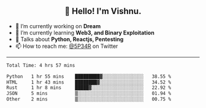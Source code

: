 <h2 align="center">👋 Hello! I'm Vishnu.</h2>


- 🔭 I’m currently working on **Dream**
- 🌱 I’m currently learning **Web3, and Binary Exploitation**
- 💬 Talks about **Python, Reactjs, Pentesting**
- 📫 How to reach me: [@5P34R](https://twitter.com/Vishnu27302693) on Twitter

---
<!--START_SECTION:waka-->

```txt
Total Time: 4 hrs 57 mins

Python   1 hr 55 mins    █████████▓░░░░░░░░░░░░░░░   38.55 %
HTML     1 hr 43 mins    ████████▓░░░░░░░░░░░░░░░░   34.52 %
Rust     1 hr 8 mins     █████▓░░░░░░░░░░░░░░░░░░░   22.92 %
JSON     5 mins          ▒░░░░░░░░░░░░░░░░░░░░░░░░   01.94 %
Other    2 mins          ▒░░░░░░░░░░░░░░░░░░░░░░░░   00.75 %
```

<!--END_SECTION:waka-->
